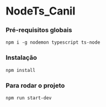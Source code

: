 # NodeTs_Canil

### Pré-requisitos globais

`npm i -g nodemon typescript ts-node`

### Instalação
`npm install`

### Para rodar o projeto

`npm run start-dev`
